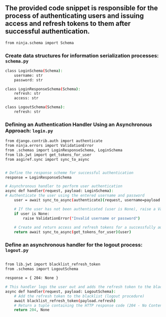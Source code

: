 

## The provided code snippet is responsible for the process of authenticating users and issuing access and refresh tokens to them after successful authentication.




```bash
from ninja.schema import Schema
```

### Create data structures for information serialization processes: `schema.py`
```bash
class LoginSchema(Schema):
    username: str
    password: str

class LoginResponseSchema(Schema):
    refresh: str
    access: str

class LogoutSchema(Schema):
    refresh: str
```



### Defining an Authentication Handler Using an Asynchronous Approach: `login.py`
```bash
from django.contrib.auth import authenticate
from ninja.errors import ValidationError
from .schemas import LoginResponseSchema, LoginSchema
from lib.jwt import get_tokens_for_user
from asgiref.sync import sync_to_async


# Define the response scheme for successful authentication
response = LoginResponseSchema

# Asynchronous handler to perform user authentication
async def handler(request, payload: LoginSchema):
# Authenticate the user using the entered username and password
    user = await sync_to_async(authenticate)(request, username=payload.username, password=payload.password)

    # If the user has not been authenticated (user is None), raise a ValidationError exception
    if user is None:
        raise ValidationError("Invalid username or password")
    
    # Create and return access and refresh tokens for a successfully authenticated user
    return await sync_to_async(get_tokens_for_user)(user)
```

### Define an asynchronous handler for the logout process: `logout.py`
```bash

from lib.jwt import blacklist_refresh_token
from .schemas import LogoutSchema

response = { 204: None }

# This handler logs the user out and adds the refresh token to the blacklist.
async def handler(request, payload: LogoutSchema):
    # Add the refresh token to the blacklist (logout procedure)
    await blacklist_refresh_token(payload.refresh)
    # Return a tuple containing the HTTP response code (204 - No Content) and an empty value
    return 204, None
```